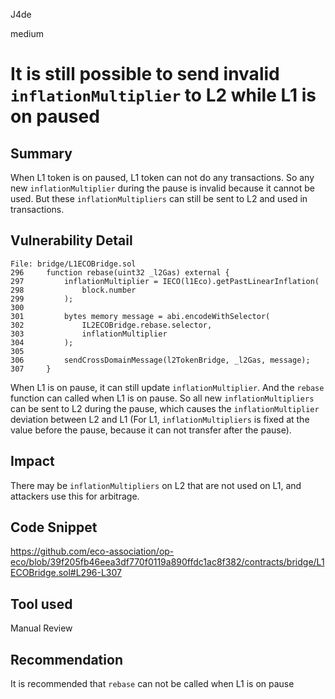 J4de

medium

# It is still possible to send invalid `inflationMultiplier` to L2 while L1 is on paused

## Summary

When L1 token is on paused, L1 token can not do any transactions. So any new `inflationMultiplier` during the pause is invalid because it cannot be used. But these `inflationMultipliers` can still be sent to L2 and used in transactions.

## Vulnerability Detail

```solidity
File: bridge/L1ECOBridge.sol
296     function rebase(uint32 _l2Gas) external {
297         inflationMultiplier = IECO(l1Eco).getPastLinearInflation(
298             block.number
299         );
300
301         bytes memory message = abi.encodeWithSelector(
302             IL2ECOBridge.rebase.selector,
303             inflationMultiplier
304         );
305
306         sendCrossDomainMessage(l2TokenBridge, _l2Gas, message);
307     }
```

When L1 is on pause, it can still update `inflationMultiplier`. And the `rebase` function can called when L1 is on pause. So all new `inflationMultipliers` can be sent to L2 during the pause, which causes the `inflationMultiplier` deviation between L2 and L1 (For L1, `inflationMultipliers` is fixed at the value before the pause, because it can not transfer after the pause).

## Impact

There may be `inflationMultipliers` on L2 that are not used on L1, and attackers use this for arbitrage.

## Code Snippet

https://github.com/eco-association/op-eco/blob/39f205fb46eea3df770f0119a890ffdc1ac8f382/contracts/bridge/L1ECOBridge.sol#L296-L307

## Tool used

Manual Review

## Recommendation

It is recommended that `rebase` can not be called when L1 is on pause
